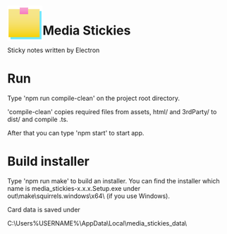 <img alt="Media Stickies" src="https://github.com/canal874/media-stickies/blob/master/assets/madia-stickies-grad-icon-128x128.png" width=80 height=80 align="left"> 

# Media Stickies

Sticky notes written by Electron

# Run

Type 'npm run compile-clean' on the project root directory.

'compile-clean' copies required files from assets, html/ and 3rdParty/ to dist/ and compile .ts. 

After that you can type 'npm start' to start app.


# Build installer

Type 'npm run make' to build an installer. You can find the installer which name is media_stickies-x.x.x.Setup.exe under out\make\squirrels.windows\x64\ (if you use Windows).

Card data is saved under 

C:\Users\%USERNAME%\AppData\Local\media_stickies_data\

